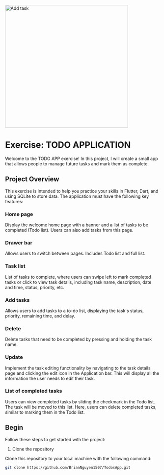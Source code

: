 <img src="https://github.com/BrianNguyen1507/TodosApp/blob/main/lib/images/review/add.gif" alt="Add task" width="400">


# Exercise: TODO APPLICATION

Welcome to the TODO APP exercise! In this project, I will create a small app that allows people to manage future tasks and mark them as complete.

## Project Overview

This exercise is intended to help you practice your skills in Flutter, Dart, and using SQLite to store data. The application must have the following key features:

### Home page
Display the welcome home page with a banner and a list of tasks to be completed (Todo list). Users can also add tasks from this page.

### Drawer bar
Allows users to switch between pages. Includes Todo list and full list.

### Task list
List of tasks to complete, where users can swipe left to mark completed tasks or click to view task details, including task name, description, date and time, status, priority, etc.

### Add tasks
Allows users to add tasks to a to-do list, displaying the task's status, priority, remaining time, and delay.

### Delete
Delete tasks that need to be completed by pressing and holding the task name.

### Update
Implement the task editing functionality by navigating to the task details page and clicking the edit icon in the Application bar. This will display all the information the user needs to edit their task.

### List of completed tasks
Users can view completed tasks by sliding the checkmark in the Todo list. The task will be moved to this list. Here, users can delete completed tasks, similar to marking them in the Todo list.

## Begin
Follow these steps to get started with the project:

1. Clone the repository

Clone this repository to your local machine with the following command:

```bash
git clone https://github.com/BrianNguyen1507/TodosApp.git
